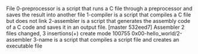 File 0-preprocessor is a script that runs a C file through a preprocessor and saves the result into another file
1-compiler is a script that compiles a C file but does not link
2-assembler is a script that generates the assembly code of a C code and saves it in an output file.
[master 532eed7] Assembler
 2 files changed, 3 insertions(+)
 create mode 100755 0x00-hello_world/2-assembler
3-name is a script that compiles a script file and creates an executable file
